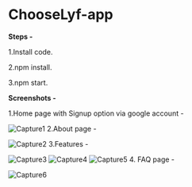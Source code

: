 # ChooseLyf-app
<b>Steps -</b>

1.Install code.

2.npm install.

3.npm start.

<b>Screenshots - </b>

1.Home page with Signup option via google account - 

![Capture1](https://github.com/Nitnawarerutika/ChooseLyf-app/assets/130966188/e75582ab-8448-4f93-a6f0-5dc9d9e66604)
2.About page -

![Capture2](https://github.com/Nitnawarerutika/ChooseLyf-app/assets/130966188/95fcb3a3-a074-4158-801e-5cad7950ed01)
3.Features - 

![Capture3](https://github.com/Nitnawarerutika/ChooseLyf-app/assets/130966188/921e4b43-f9ea-49c4-8663-69316b0e6361)
![Capture4](https://github.com/Nitnawarerutika/ChooseLyf-app/assets/130966188/414b2054-c9de-4c3e-a063-36374b4a3b1e)
![Capture5](https://github.com/Nitnawarerutika/ChooseLyf-app/assets/130966188/72ccdc13-3a62-403e-93b3-90ba59de7a25)
4. FAQ page - 

![Capture6](https://github.com/Nitnawarerutika/ChooseLyf-app/assets/130966188/793898f7-cb3b-41f5-845a-db7946500dc8)

